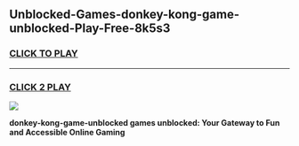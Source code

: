 
## Unblocked-Games-donkey-kong-game-unblocked-Play-Free-8k5s3
<h3>
<a href="https://premium76.site?title=donkey-kong-game-unblocked&ref=19M">CLICK TO PLAY</a></h3>
<hr>

<h3>
<a href="https://premium76.site?title=donkey-kong-game-unblocked&ref=19M">CLICK 2 PLAY</a>
  
</h3>

<a href="https://premium76.site?title=donkey-kong-game-unblocked&ref=19M"><img src="https://clearcache.store/games.png"></a>


**donkey-kong-game-unblocked games unblocked: Your Gateway to Fun and Accessible Online Gaming**
